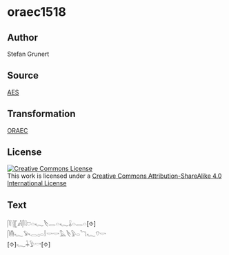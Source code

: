 # oraec1518

## Author

Stefan Grunert

## Source

[AES](https://github.com/simondschweitzer/aes)

## Transformation

[ORAEC](https://oraec.github.io/)

## License

<a rel="license" href="http://creativecommons.org/licenses/by-sa/4.0/"><img alt="Creative Commons License" style="border-width:0" src="https://i.creativecommons.org/l/by-sa/4.0/88x31.png" /></a><br />This work is licensed under a <a rel="license" href="http://creativecommons.org/licenses/by-sa/4.0/">Creative Commons Attribution-ShareAlike 4.0 International License</a>

## Text

𓋴𓌉𓐪𓊈𓀻𓋴𓇋𓈞𓏏𓆑𓌸𓂋𓏏𓆑𓏇𓏏𓂋𓏏[⯑]<br>
𓋴𓄟𓆑𓅨𓂋𓊪𓏏𓎛𓎡𓎡𓅓𓌸𓅱𓏏𓆓𓆑𓄣𓎡<br>
[⯑]𓆑𓇓𓅱𓎡[⯑]<br>

